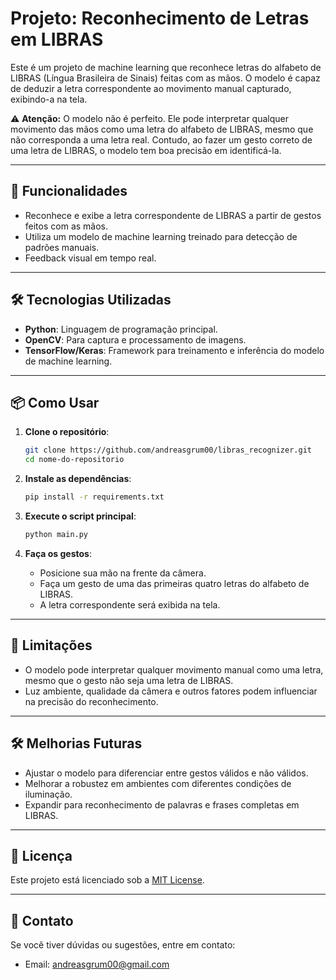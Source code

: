 # Projeto: Reconhecimento de Letras em LIBRAS

Este é um projeto de machine learning que reconhece letras do alfabeto de LIBRAS (Língua Brasileira de Sinais) feitas com as mãos. O modelo é capaz de deduzir a letra correspondente ao movimento manual capturado, exibindo-a na tela.

⚠ **Atenção:** O modelo não é perfeito. Ele pode interpretar qualquer movimento das mãos como uma letra do alfabeto de LIBRAS, mesmo que não corresponda a uma letra real. Contudo, ao fazer um gesto correto de uma letra de LIBRAS, o modelo tem boa precisão em identificá-la.

---

## 🚀 Funcionalidades
- Reconhece e exibe a letra correspondente de LIBRAS a partir de gestos feitos com as mãos.
- Utiliza um modelo de machine learning treinado para detecção de padrões manuais.
- Feedback visual em tempo real.

---

## 🛠️ Tecnologias Utilizadas
- **Python**: Linguagem de programação principal.
- **OpenCV**: Para captura e processamento de imagens.
- **TensorFlow/Keras**: Framework para treinamento e inferência do modelo de machine learning.

---

## 📦 Como Usar

1. **Clone o repositório**:
   ```bash
   git clone https://github.com/andreasgrum00/libras_recognizer.git
   cd nome-do-repositorio
   ```

2. **Instale as dependências**:
   ```bash
   pip install -r requirements.txt
   ```

3. **Execute o script principal**:
   ```bash
   python main.py
   ```

4. **Faça os gestos**:
   - Posicione sua mão na frente da câmera.
   - Faça um gesto de uma das primeiras quatro letras do alfabeto de LIBRAS.
   - A letra correspondente será exibida na tela.

---

## 🤔 Limitações
- O modelo pode interpretar qualquer movimento manual como uma letra, mesmo que o gesto não seja uma letra de LIBRAS.
- Luz ambiente, qualidade da câmera e outros fatores podem influenciar na precisão do reconhecimento.

---

## 🛠️ Melhorias Futuras
- Ajustar o modelo para diferenciar entre gestos válidos e não válidos.
- Melhorar a robustez em ambientes com diferentes condições de iluminação.
- Expandir para reconhecimento de palavras e frases completas em LIBRAS.

---

## 📄 Licença
Este projeto está licenciado sob a [MIT License](LICENSE).

---

## 💬 Contato
Se você tiver dúvidas ou sugestões, entre em contato:
- Email: andreasgrum00@gmail.com
